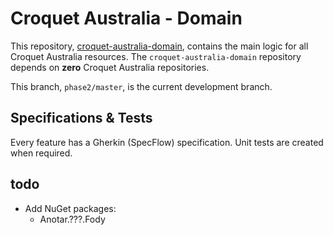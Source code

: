 # Croquet Australia - Domain

This repository, [croquet-australia-domain](https://github.com/croquet-australia/croquet-australia-domain), contains the main logic for all Croquet Australia resources. The `croquet-australia-domain` repository depends on **zero** Croquet Australia repositories. 

This branch, `phase2/master`, is the current development branch.

## Specifications & Tests

Every feature has a Gherkin (SpecFlow) specification. Unit tests are created when required.

## todo

- Add NuGet packages:
    - Anotar.???.Fody